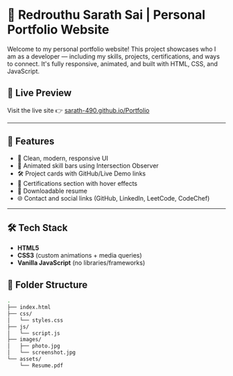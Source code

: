 # 💼 Redrouthu Sarath Sai | Personal Portfolio Website

Welcome to my personal portfolio website! This project showcases who I am as a developer — including my skills, projects, certifications, and ways to connect. It's fully responsive, animated, and built with HTML, CSS, and JavaScript.



## 🚀 Live Preview

Visit the live site 👉 [sarath-490.github.io/Portfolio](https://sarath-490.github.io/Portfolio)


---

## 📂 Features

- 🎯 Clean, modern, responsive UI
- 📌 Animated skill bars using Intersection Observer
- 🛠️ Project cards with GitHub/Live Demo links
- 📜 Certifications section with hover effects
- 📄 Downloadable resume
- 🌐 Contact and social links (GitHub, LinkedIn, LeetCode, CodeChef)

---

## 🛠 Tech Stack

- **HTML5**
- **CSS3** (custom animations + media queries)
- **Vanilla JavaScript** (no libraries/frameworks)


## 📁 Folder Structure

```bash
.
├── index.html
├── css/
│   └── styles.css
├── js/
│   └── script.js
├── images/
│   ├── photo.jpg
│   └── screenshot.jpg
└── assets/
    └── Resume.pdf
